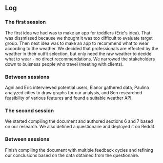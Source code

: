 ## Log

### The first session 
The first idea we had was to make an app for toddlers (Eric's idea). That was dissmissed because we thought it was too difficult to evaluate target group. Then next idea was to make an app to recommend what to wear according to the weather. We decided that professionals are effected by the weather in their outfit selection, but only need the raw weather to decide what to wear - no direct recommendations. We narrowed the stakeholders down to buisness people who travel (meeting with clients).

### Between sessions
Agni and Eric interviewed potential users, Elanor gathered data, Paulina analyzed cities to draw graphs for our analysis, and Ben researched feasibility of various features and found a suitable weather API.

### The second session 
We started compiling the document and authored sections 6 and 7 based on our research. We also defined a questionaire and deployed it on Reddit.

### Between sessions
Finish compiling the document with multiple feedback cycles and refining our conclusions based on the data obtained from the questionaire.


